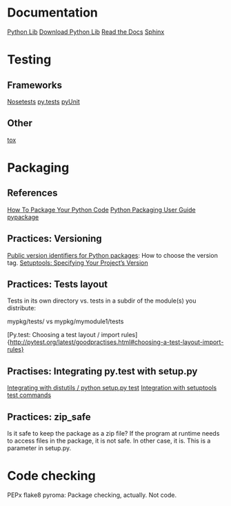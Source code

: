 # Documentation
[Python Lib]()
[Download Python Lib]()
[Read the Docs]()
[Sphinx]()

# Testing
## Frameworks
[Nosetests]()
[py.tests]()
[pyUnit]()

## Other
[tox]()

# Packaging

## References
[How To Package Your Python Code](http://www.scotttorborg.com/python-packaging/index.html)
[Python Packaging User Guide](https://python-packaging-user-guide.readthedocs.org/en/latest/index.html)
[pypackage]()

## Practices: Versioning
[Public version identifiers for Python packages](http://legacy.python.org/dev/peps/pep-0440/#public-version-identifiers): How to choose the version tag.
[Setuptools: Specifying Your Project’s Version](https://pythonhosted.org/setuptools/setuptools.html#specifying-your-project-s-version)

## Practices: Tests layout
Tests in its own directory vs. tests in a subdir of the module(s) you distribute:

  mypkg/tests/ vs mypkg/mymodule1/tests

[Py.test: Choosing a test layout / import rules]{http://pytest.org/latest/goodpractises.html#choosing-a-test-layout-import-rules}

## Practises: Integrating py.test with setup.py
[Integrating with distutils / python setup.py test](http://pytest.org/latest/goodpractises.html#integrating-with-distutils-python-setup-py-test)
[Integration with setuptools test commands](http://pytest.org/latest/goodpractises.html#integration-with-setuptools-test-commands)

## Practices: zip_safe
Is it safe to keep the package as a zip file? If the program at runtime needs to access files in the package, it is not safe. In other case, it is.
This is a parameter in setup.py.

# Code checking
PEPx
flake8
pyroma: Package checking, actually. Not code.
